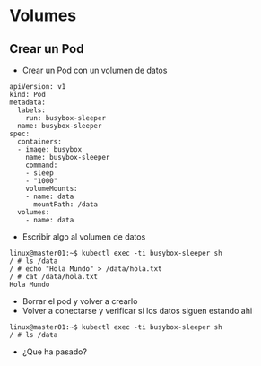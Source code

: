 # Volumes

## Crear un Pod

  * Crear un Pod con un volumen de datos

```
apiVersion: v1
kind: Pod
metadata:
  labels:
    run: busybox-sleeper
  name: busybox-sleeper
spec:
  containers:
  - image: busybox
    name: busybox-sleeper
    command:
    - sleep
    - "1000"
    volumeMounts:
    - name: data
      mountPath: /data
  volumes:
    - name: data
```

   * Escribir algo al volumen de datos

```
linux@master01:~$ kubectl exec -ti busybox-sleeper sh
/ # ls /data
/ # echo "Hola Mundo" > /data/hola.txt
/ # cat /data/hola.txt 
Hola Mundo
```

  * Borrar el pod y volver a crearlo
  * Volver a conectarse y verificar si los datos siguen estando ahi

```
linux@master01:~$ kubectl exec -ti busybox-sleeper sh
/ # ls /data
```

  * ¿Que ha pasado?

